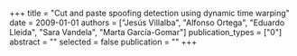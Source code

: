 +++
title = "Cut and paste spoofing detection using dynamic time warping"
date = 2009-01-01
authors = ["Jesús Villalba", "Alfonso Ortega", "Eduardo Lleida", "Sara Vandela", "Marta García-Gomar"]
publication_types = ["0"]
abstract = ""
selected = false
publication = ""
+++

